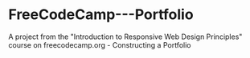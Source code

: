 # FreeCodeCamp---Portfolio
A project from the "Introduction to Responsive Web Design Principles" course on freecodecamp.org - Constructing a Portfolio
